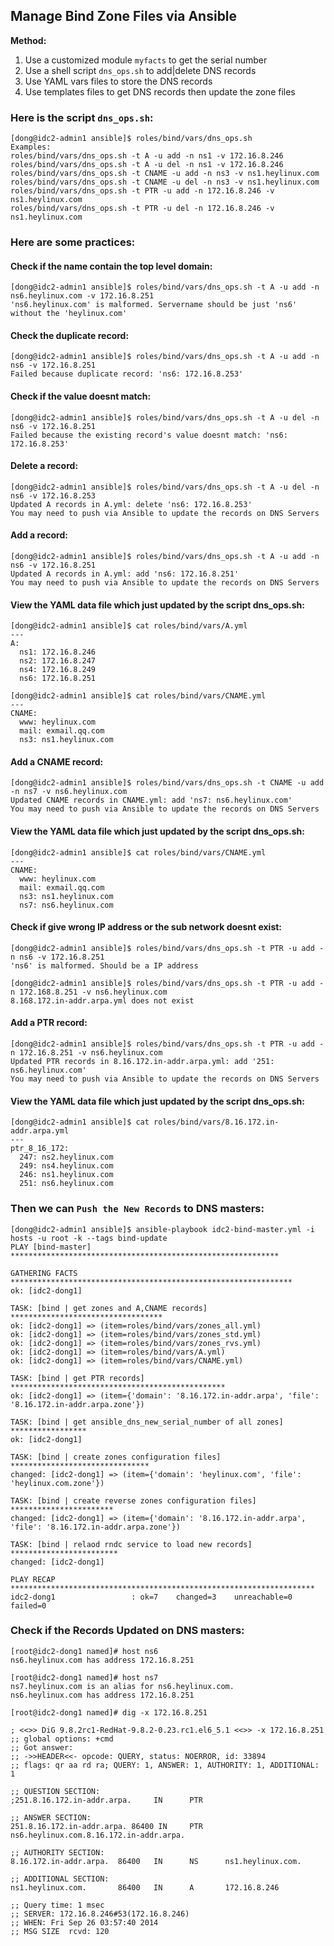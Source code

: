 ## Manage Bind Zone Files via Ansible

**Method:**

1. Use a customized module `myfacts` to get the serial number
2. Use a shell script `dns_ops.sh` to add|delete DNS records
3. Use YAML vars files to store the DNS records
4. Use templates files to get DNS records then update the zone files
 
### Here is the script `dns_ops.sh`:
```
[dong@idc2-admin1 ansible]$ roles/bind/vars/dns_ops.sh
Examples:
roles/bind/vars/dns_ops.sh -t A -u add -n ns1 -v 172.16.8.246
roles/bind/vars/dns_ops.sh -t A -u del -n ns1 -v 172.16.8.246
roles/bind/vars/dns_ops.sh -t CNAME -u add -n ns3 -v ns1.heylinux.com
roles/bind/vars/dns_ops.sh -t CNAME -u del -n ns3 -v ns1.heylinux.com
roles/bind/vars/dns_ops.sh -t PTR -u add -n 172.16.8.246 -v ns1.heylinux.com
roles/bind/vars/dns_ops.sh -t PTR -u del -n 172.16.8.246 -v ns1.heylinux.com
```

### Here are some practices:
#### Check if the name contain the top level domain:
```
[dong@idc2-admin1 ansible]$ roles/bind/vars/dns_ops.sh -t A -u add -n ns6.heylinux.com -v 172.16.8.251
'ns6.heylinux.com' is malformed. Servername should be just 'ns6' without the 'heylinux.com'
```

#### Check the duplicate record:
```
[dong@idc2-admin1 ansible]$ roles/bind/vars/dns_ops.sh -t A -u add -n ns6 -v 172.16.8.251
Failed because duplicate record: 'ns6: 172.16.8.253'
```

#### Check if the value doesnt match:
```
[dong@idc2-admin1 ansible]$ roles/bind/vars/dns_ops.sh -t A -u del -n ns6 -v 172.16.8.251
Failed because the existing record's value doesnt match: 'ns6: 172.16.8.253'
```

#### Delete a record:
```
[dong@idc2-admin1 ansible]$ roles/bind/vars/dns_ops.sh -t A -u del -n ns6 -v 172.16.8.253
Updated A records in A.yml: delete 'ns6: 172.16.8.253'
You may need to push via Ansible to update the records on DNS Servers
```

#### Add a record:
```
[dong@idc2-admin1 ansible]$ roles/bind/vars/dns_ops.sh -t A -u add -n ns6 -v 172.16.8.251
Updated A records in A.yml: add 'ns6: 172.16.8.251'
You may need to push via Ansible to update the records on DNS Servers
```

#### View the YAML data file which just updated by the script dns_ops.sh:
```
[dong@idc2-admin1 ansible]$ cat roles/bind/vars/A.yml
---
A:
  ns1: 172.16.8.246
  ns2: 172.16.8.247
  ns4: 172.16.8.249
  ns6: 172.16.8.251

[dong@idc2-admin1 ansible]$ cat roles/bind/vars/CNAME.yml
---
CNAME:
  www: heylinux.com
  mail: exmail.qq.com
  ns3: ns1.heylinux.com
```

#### Add a CNAME record:
```
[dong@idc2-admin1 ansible]$ roles/bind/vars/dns_ops.sh -t CNAME -u add -n ns7 -v ns6.heylinux.com
Updated CNAME records in CNAME.yml: add 'ns7: ns6.heylinux.com'
You may need to push via Ansible to update the records on DNS Servers
```

#### View the YAML data file which just updated by the script dns_ops.sh:
```
[dong@idc2-admin1 ansible]$ cat roles/bind/vars/CNAME.yml
---
CNAME:
  www: heylinux.com
  mail: exmail.qq.com
  ns3: ns1.heylinux.com
  ns7: ns6.heylinux.com
```

#### Check if give wrong IP address or the sub network doesnt exist:
```
[dong@idc2-admin1 ansible]$ roles/bind/vars/dns_ops.sh -t PTR -u add -n ns6 -v 172.16.8.251
'ns6' is malformed. Should be a IP address

[dong@idc2-admin1 ansible]$ roles/bind/vars/dns_ops.sh -t PTR -u add -n 172.168.8.251 -v ns6.heylinux.com
8.168.172.in-addr.arpa.yml does not exist
```

#### Add a PTR record:
```
[dong@idc2-admin1 ansible]$ roles/bind/vars/dns_ops.sh -t PTR -u add -n 172.16.8.251 -v ns6.heylinux.com
Updated PTR records in 8.16.172.in-addr.arpa.yml: add '251: ns6.heylinux.com'
You may need to push via Ansible to update the records on DNS Servers
```

#### View the YAML data file which just updated by the script dns_ops.sh:
```
[dong@idc2-admin1 ansible]$ cat roles/bind/vars/8.16.172.in-addr.arpa.yml
---
ptr_8_16_172:
  247: ns2.heylinux.com
  249: ns4.heylinux.com
  246: ns1.heylinux.com
  251: ns6.heylinux.com
```

### Then we can `Push the New Records` to DNS masters:
```
[dong@idc2-admin1 ansible]$ ansible-playbook idc2-bind-master.yml -i hosts -u root -k --tags bind-update
PLAY [bind-master] ************************************************************

GATHERING FACTS ***************************************************************
ok: [idc2-dong1]

TASK: [bind | get zones and A,CNAME records] **********************************
ok: [idc2-dong1] => (item=roles/bind/vars/zones_all.yml)
ok: [idc2-dong1] => (item=roles/bind/vars/zones_std.yml)
ok: [idc2-dong1] => (item=roles/bind/vars/zones_rvs.yml)
ok: [idc2-dong1] => (item=roles/bind/vars/A.yml)
ok: [idc2-dong1] => (item=roles/bind/vars/CNAME.yml)

TASK: [bind | get PTR records] ************************************************
ok: [idc2-dong1] => (item={'domain': '8.16.172.in-addr.arpa', 'file': '8.16.172.in-addr.arpa.zone'})

TASK: [bind | get ansible_dns_new_serial_number of all zones] *****************
ok: [idc2-dong1]

TASK: [bind | create zones configuration files] *******************************
changed: [idc2-dong1] => (item={'domain': 'heylinux.com', 'file': 'heylinux.com.zone'})

TASK: [bind | create reverse zones configuration files] ***********************
changed: [idc2-dong1] => (item={'domain': '8.16.172.in-addr.arpa', 'file': '8.16.172.in-addr.arpa.zone'})

TASK: [bind | relaod rndc service to load new records] ************************
changed: [idc2-dong1]

PLAY RECAP ********************************************************************
idc2-dong1                 : ok=7    changed=3    unreachable=0    failed=0
```

### Check if the Records Updated on DNS masters:
```
[root@idc2-dong1 named]# host ns6
ns6.heylinux.com has address 172.16.8.251

[root@idc2-dong1 named]# host ns7
ns7.heylinux.com is an alias for ns6.heylinux.com.
ns6.heylinux.com has address 172.16.8.251

[root@idc2-dong1 named]# dig -x 172.16.8.251

; <<>> DiG 9.8.2rc1-RedHat-9.8.2-0.23.rc1.el6_5.1 <<>> -x 172.16.8.251
;; global options: +cmd
;; Got answer:
;; ->>HEADER<<- opcode: QUERY, status: NOERROR, id: 33894
;; flags: qr aa rd ra; QUERY: 1, ANSWER: 1, AUTHORITY: 1, ADDITIONAL: 1

;; QUESTION SECTION:
;251.8.16.172.in-addr.arpa.     IN      PTR

;; ANSWER SECTION:
251.8.16.172.in-addr.arpa. 86400 IN     PTR     ns6.heylinux.com.8.16.172.in-addr.arpa.

;; AUTHORITY SECTION:
8.16.172.in-addr.arpa.  86400   IN      NS      ns1.heylinux.com.

;; ADDITIONAL SECTION:
ns1.heylinux.com.       86400   IN      A       172.16.8.246

;; Query time: 1 msec
;; SERVER: 172.16.8.246#53(172.16.8.246)
;; WHEN: Fri Sep 26 03:57:40 2014
;; MSG SIZE  rcvd: 120
```
